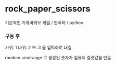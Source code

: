 # rock_paper_scissors

기본적인 가위바위보 게임 / 한국어  / python




### 구동 후

가위: 1  바위: 2  보: 3   을 입력하여 대결


random.randrange 로 생성된 숫자가 컴퓨터 결괏값을 만듬
